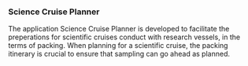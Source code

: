 ### Science Cruise Planner 

The application Science Cruise Planner is developed to facilitate the preperations for scientific cruises conduct with research vessels, in the terms of packing. When planning for a scientific cruise, the packing itinerary is crucial to ensure that sampling can go ahead as planned. 

